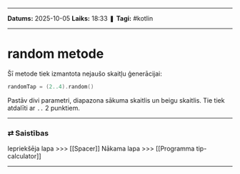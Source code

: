 ___

**Datums:** 2025-10-05
**Laiks:** 18:33
❚ **Tagi:** #kotlin 

---
# random metode

Šī metode tiek izmantota nejaušo skaitļu ģenerācijai:

```kotlin
randomTap = (2..4).random()
```

Pastāv divi parametri, diapazona sākuma skaitlis un beigu skaitlis. Tie tiek atdalīti ar `..` 2 punktiem.

---
### ⇄ Saistības

Iepriekšēja lapa >>> [[Spacer]]
Nākama lapa >>> [[Programma tip-calculator]]

---